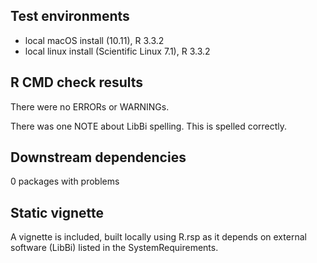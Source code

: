 ## Test environments
* local macOS install (10.11), R 3.3.2
* local linux install (Scientific Linux 7.1), R 3.3.2

## R CMD check results
There were no ERRORs or WARNINGs.

There was one NOTE about LibBi spelling. This is spelled correctly.

## Downstream dependencies
0 packages with problems

## Static vignette
A vignette is included, built locally using R.rsp as it depends on external software (LibBi) listed in the SystemRequirements.
